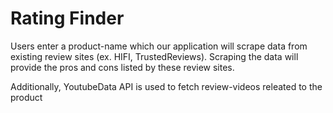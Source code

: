 # Rating Finder
Users enter a product-name which our application will scrape data from existing review sites (ex. HIFI, TrustedReviews).
Scraping the data will provide the pros and cons listed by these review sites.

Additionally, YoutubeData API is used to fetch review-videos releated to the product
